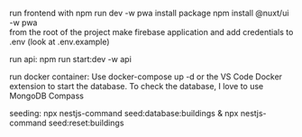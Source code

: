 run frontend with npm run dev -w pwa
install package npm install @nuxt/ui -w pwa  
from the root of the project
make firebase application and add credentials to .env (look at .env.example)

run api: npm run start:dev -w api

run docker container: Use docker-compose up -d or the VS Code Docker extension to start the database. To check the database, I love to use MongoDB Compass

seeding: npx nestjs-command seed:database:buildings & npx nestjs-command seed:reset:buildings
